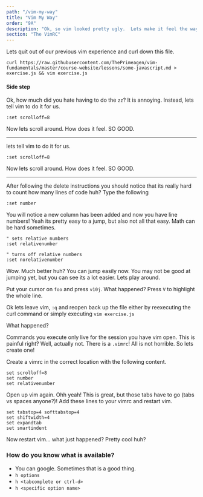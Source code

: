 ```yaml
---
path: "/vim-my-way"
title: "Vim My Way"
order: "9A"
description: "Ok, so vim looked pretty ugly.  Lets make it feel the way we want it!"
section: "The VimRC"
---
```


Lets quit out of our previous vim experience and curl down this file.

```
curl https://raw.githubusercontent.com/ThePrimeagen/vim-fundamentals/master/course-website/lessons/some-javascript.md > exercise.js && vim exercise.js
```
#### Side step

Ok, how much did you hate having to do the `zz`?  It is annoying.  Instead,
lets tell vim to do it for us.

```viml
:set scrolloff=8
```

Now lets scroll around.  How does it feel.  SO GOOD.

----

lets tell vim to do it for us.

```viml
:set scrolloff=8
```

Now lets scroll around.  How does it feel.  SO GOOD.

----


After following the delete instructions you should notice that its really hard
to count how many lines of code huh? Type the following

```viml
:set number
```

You will notice a new column has been added and now you have line numbers!
Yeah its pretty easy to a jump, but also not all that easy.  Math can be hard
sometimes.


```viml
" sets relative numbers
:set relativenumber

" turns off relative numbers
:set norelativenumber
```

Wow.  Much better huh?  You can jump easily now.  You may not be good at
jumping yet, but you can see its a lot easier.  Lets play around.  

Put your cursor on `foo` and press `v10j`.  What happened?  Press `V` to
highlight the whole line.

Ok lets leave vim, `:q` and reopen back up the file either by reexecuting the
curl command or simply executing `vim exercise.js`

What happened?

Commands you execute only live for the session you have vim open.  This is
painful right?  Well, actually not.  There is a `.vimrc`!  All is not horrible.
So lets create one!

Create a vimrc in the correct location with the following content.

```viml
set scrolloff=8
set number
set relativenumber
```

Open up vim again.  Ohh yeah!  This is great, but those tabs have to go (tabs
vs spaces anyone?)!  Add these lines to your vimrc and restart vim.

```viml
set tabstop=4 softtabstop=4
set shiftwidth=4
set expandtab
set smartindent
```

Now restart vim... what just happened?  Pretty cool huh?

### How do you know what is available?
* You can google.  Sometimes that is a good thing.
* `h options`
* `h <tabcomplete or ctrl-d>`
* `h <specific option name>`
